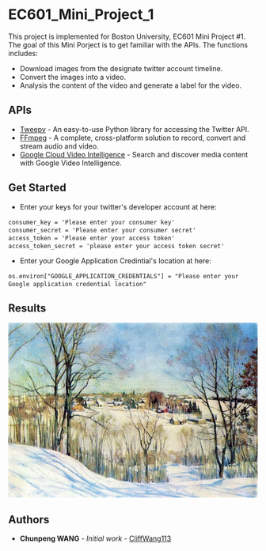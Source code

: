 # EC601_Mini_Project_1
This project is implemented for Boston University, EC601 Mini Project #1. The goal of this Mini Porject is to get familiar with the APIs. The functions includes:

* Download images from the designate twitter account timeline.
* Convert the images into a video.
* Analysis the content of the video and generate a label for the video.

## APIs

* [Tweepy](http://www.tweepy.org/) - An easy-to-use Python library for accessing the Twitter API.
* [FFmpeg](https://www.ffmpeg.org/) - A complete, cross-platform solution to record, convert and stream audio and video.
* [Google Cloud Video Intelligence](https://cloud.google.com/video-intelligence/) - Search and discover media content with Google Video Intelligence.

## Get Started

* Enter your keys for your twitter's developer account at here:

```
consumer_key = 'Please enter your consumer key'
consumer_secret = 'Please enter your consumer secret'
access_token = 'Please enter your access token'
access_token_secret = 'please enter your access token secret'
```

* Enter your Google Application Credintial's location at here:

```
os.environ["GOOGLE_APPLICATION_CREDENTIALS"] = "Please enter your Google application credential location"
```

## Results

![Example image_0](https://github.com/CliffWang113/EC601_Mini_Project_1/blob/master/image_0.jpg)

## Authors

* **Chunpeng WANG** - *Initial work* - [CliffWang113](https://github.com/CliffWang113)
